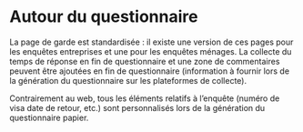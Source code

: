 # Autour du questionnaire

La page de garde est standardisée : il existe une version de ces pages pour les enquêtes entreprises et une pour les enquêtes ménages. La collecte du temps de réponse en fin de questionnaire et une zone de commentaires peuvent être ajoutées en fin de questionnaire (information à fournir lors de la génération du questionnaire sur les plateformes de collecte).&#x20;

Contrairement au web, tous les éléments relatifs à l’enquête (numéro de visa date de retour, etc.) sont personnalisés lors de la génération du questionnaire papier.
